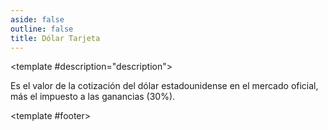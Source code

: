 ```yaml
---
aside: false
outline: false
title: Dólar Tarjeta
---
```


<script setup>
import { setRegionForSidebar } from '../../.vitepress/sidebar/sidebar.utils.js'

setRegionForSidebar('ar')
</script>

<OAOperation operationId="get-dolar-tarjeta" :hide-branding="false">

<template #description="description">

Es el valor de la cotización del dólar estadounidense en el mercado oficial, más el impuesto a las ganancias (30%).

</template>

<template #footer>

<!--@include: ./parts/get-dolar-tarjeta-footer.md -->

</template>

</OAOperation>
